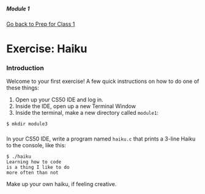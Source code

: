 ##### Module 1

[Go back to Prep for Class 1](../../class1-prep)

# Exercise: Haiku

### Introduction

Welcome to your first exercise! A few quick instructions on how to do one of these things:
1. Open up your CS50 IDE and log in.
2. Inside the IDE, open up a new Terminal Window
3. Inside the terminal, make a new directory called `module1`:
```
$ mkdir module3
```

### 


In your CS50 IDE, write a program named `haiku.c` that prints a 3-line Haiku to the console, like this:
```
$ ./haiku
Learning how to code
is a thing I like to do
more often than not
```
Make up your own haiku, if feeling creative.
